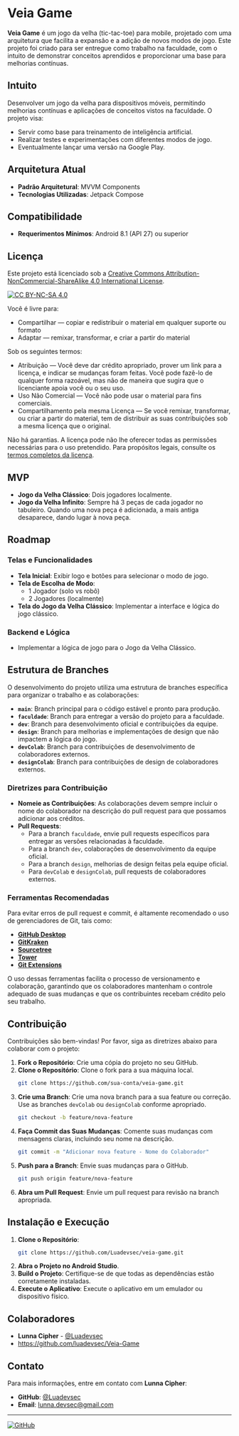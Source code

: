 # Veia Game

**Veia Game** é um jogo da velha (tic-tac-toe) para mobile, projetado com uma arquitetura que facilita a expansão e a adição de novos modos de jogo. Este projeto foi criado para ser entregue como trabalho na faculdade, com o intuito de demonstrar conceitos aprendidos e proporcionar uma base para melhorias contínuas.

## Intuito

Desenvolver um jogo da velha para dispositivos móveis, permitindo melhorias contínuas e aplicações de conceitos vistos na faculdade. O projeto visa:

- Servir como base para treinamento de inteligência artificial.
- Realizar testes e experimentações com diferentes modos de jogo.
- Eventualmente lançar uma versão na Google Play.

## Arquitetura Atual

- **Padrão Arquitetural**: MVVM Components
- **Tecnologias Utilizadas**: Jetpack Compose

## Compatibilidade

- **Requerimentos Mínimos**: Android 8.1 (API 27) ou superior


## Licença

Este projeto está licenciado sob a [Creative Commons Attribution-NonCommercial-ShareAlike 4.0 International License](https://creativecommons.org/licenses/by-nc-sa/4.0/).

[![CC BY-NC-SA 4.0](https://licensebuttons.net/l/by-nc-sa/4.0/88x31.png)](https://creativecommons.org/licenses/by-nc-sa/4.0/)

Você é livre para:

- Compartilhar — copiar e redistribuir o material em qualquer suporte ou formato
- Adaptar — remixar, transformar, e criar a partir do material

Sob os seguintes termos:

- Atribuição — Você deve dar crédito apropriado, prover um link para a licença, e indicar se mudanças foram feitas. Você pode fazê-lo de qualquer forma razoável, mas não de maneira que sugira que o licenciante apoia você ou o seu uso.
- Uso Não Comercial — Você não pode usar o material para fins comerciais.
- Compartilhamento pela mesma Licença — Se você remixar, transformar, ou criar a partir do material, tem de distribuir as suas contribuições sob a mesma licença que o original.

Não há garantias. A licença pode não lhe oferecer todas as permissões necessárias para o uso pretendido. Para propósitos legais, consulte os [termos completos da licença](https://creativecommons.org/licenses/by-nc-sa/4.0/legalcode).


## MVP

- **Jogo da Velha Clássico**: Dois jogadores localmente.
- **Jogo da Velha Infinito**: Sempre há 3 peças de cada jogador no tabuleiro. Quando uma nova peça é adicionada, a mais antiga desaparece, dando lugar à nova peça.

## Roadmap

### Telas e Funcionalidades

- **Tela Inicial**: Exibir logo e botões para selecionar o modo de jogo.
- **Tela de Escolha de Modo**:
  - 1 Jogador (solo vs robô)
  - 2 Jogadores (localmente)
- **Tela do Jogo da Velha Clássico**: Implementar a interface e lógica do jogo clássico.

### Backend e Lógica

- Implementar a lógica de jogo para o Jogo da Velha Clássico.

## Estrutura de Branches

O desenvolvimento do projeto utiliza uma estrutura de branches específica para organizar o trabalho e as colaborações:

- **`main`**: Branch principal para o código estável e pronto para produção.
- **`faculdade`**: Branch para entregar a versão do projeto para a faculdade.
- **`dev`**: Branch para desenvolvimento oficial e contribuições da equipe.
- **`design`**: Branch para melhorias e implementações de design que não impactem a lógica do jogo.
- **`devColab`**: Branch para contribuições de desenvolvimento de colaboradores externos.
- **`designColab`**: Branch para contribuições de design de colaboradores externos.

### Diretrizes para Contribuição

- **Nomeie as Contribuições**: As colaborações devem sempre incluir o nome do colaborador na descrição do pull request para que possamos adicionar aos créditos.
- **Pull Requests**:
  - Para a branch `faculdade`, envie pull requests específicos para entregar as versões relacionadas à faculdade.
  - Para a branch `dev`, colaborações de desenvolvimento da equipe oficial.
  - Para a branch `design`, melhorias de design feitas pela equipe oficial.
  - Para `devColab` e `designColab`, pull requests de colaboradores externos.

### Ferramentas Recomendadas

Para evitar erros de pull request e commit, é altamente recomendado o uso de gerenciadores de Git, tais como:

- [**GitHub Desktop**](https://desktop.github.com/)
- [**GitKraken**](https://www.gitkraken.com/)
- [**Sourcetree**](https://www.sourcetreeapp.com/)
- [**Tower**](https://www.git-tower.com/)
- [**Git Extensions**](https://gitextensions.github.io/)

O uso dessas ferramentas facilita o processo de versionamento e colaboração, garantindo que os colaboradores mantenham o controle adequado de suas mudanças e que os contribuintes recebam crédito pelo seu trabalho.

## Contribuição

Contribuições são bem-vindas! Por favor, siga as diretrizes abaixo para colaborar com o projeto:

1. **Fork o Repositório**: Crie uma cópia do projeto no seu GitHub.
2. **Clone o Repositório**: Clone o fork para a sua máquina local.
   ```bash
   git clone https://github.com/sua-conta/veia-game.git
   ```
3. **Crie uma Branch**: Crie uma nova branch para a sua feature ou correção. Use as branches `devColab` ou `designColab` conforme apropriado.
   ```bash
   git checkout -b feature/nova-feature
   ```
4. **Faça Commit das Suas Mudanças**: Comente suas mudanças com mensagens claras, incluindo seu nome na descrição.
   ```bash
   git commit -m "Adicionar nova feature - Nome do Colaborador"
   ```
5. **Push para a Branch**: Envie suas mudanças para o GitHub.
   ```bash
   git push origin feature/nova-feature
   ```
6. **Abra um Pull Request**: Envie um pull request para revisão na branch apropriada.

## Instalação e Execução

1. **Clone o Repositório**:
   ```bash
   git clone https://github.com/Luadevsec/veia-game.git
   ```
2. **Abra o Projeto no Android Studio**.
3. **Build o Projeto**: Certifique-se de que todas as dependências estão corretamente instaladas.
4. **Execute o Aplicativo**: Execute o aplicativo em um emulador ou dispositivo físico.

## Colaboradores

- **Lunna Cipher** - [@Luadevsec](https://github.com/Luadevsec)
- https://github.com/luadevsec/Veia-Game

## Contato

Para mais informações, entre em contato com **Lunna Cipher**:
- **GitHub**: [@Luadevsec](https://github.com/Luadevsec)
- **Email**: [lunna.devsec@gmail.com](mailto:lunna.devsec@gmail.com)

---

[![GitHub](https://img.shields.io/badge/GitHub-LunnaCipher-blue)](https://github.com/Luadevsec)
```
